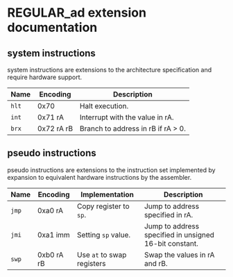 
# REGULAR_ad extension documentation

## system instructions

system instructions are extensions to the architecture specification and require hardware support.

| Name  | Encoding   | Description                        |
|-------|------------|------------------------------------|
| `hlt` | 0x70       | Halt execution.                    |
| `int` | 0x71 rA    | Interrupt with the value in rA.    |
| `brx` | 0x72 rA rB | Branch to address in rB if rA > 0. |

## pseudo instructions

pseudo instructions are extensions to the instruction set implemented by expansion to equivalent hardware instructions by the assembler.

| Name  | Encoding   | Implementation             | Description                                            |
|-------|------------|----------------------------|--------------------------------------------------------|
| `jmp` | 0xa0 rA    | Copy register to `sp`.     | Jump to address specified in rA.                       |
| `jmi` | 0xa1 imm   | Setting `sp` value.        | Jump to address specified in unsigned 16-bit constant. |
| `swp` | 0xb0 rA rB | Use `at` to swap registers | Swap the values in rA and rB.                          |
